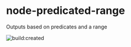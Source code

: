 # node-predicated-range
Outputs based on predicates and a range

<img src="https://travis-ci.org/IAmAnubhavSaini/node-predicated-range.svg?branch=master" alt="build:created">
